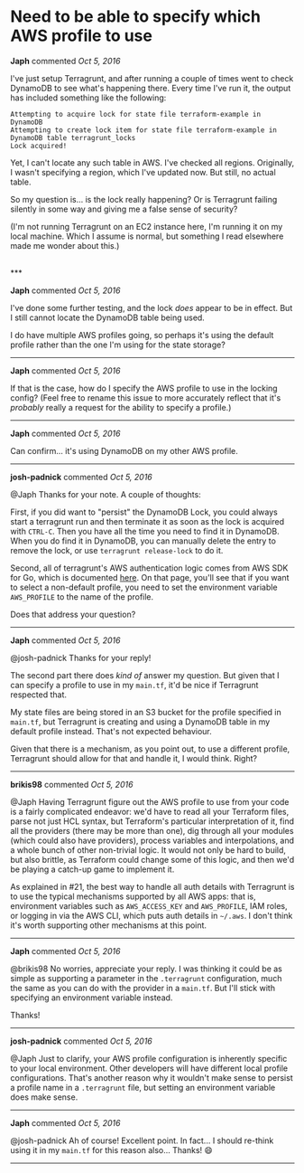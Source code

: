 # Need to be able to specify which AWS profile to use

**Japh** commented *Oct 5, 2016*

I've just setup Terragrunt, and after running a couple of times went to check DynamoDB to see what's happening there. Every time I've run it, the output has included something like the following:

```
Attempting to acquire lock for state file terraform-example in DynamoDB
Attempting to create lock item for state file terraform-example in DynamoDB table terragrunt_locks
Lock acquired!
```

Yet, I can't locate any such table in AWS. I've checked all regions. Originally, I wasn't specifying a region, which I've updated now. But still, no actual table.

So my question is... is the lock really happening? Or is Terragrunt failing silently in some way and giving me a false sense of security?

(I'm not running Terragrunt on an EC2 instance here, I'm running it on my local machine. Which I assume is normal, but something I read elsewhere made me wonder about this.)

<br />
***


**Japh** commented *Oct 5, 2016*

I've done some further testing, and the lock _does_ appear to be in effect. But I still cannot locate the DynamoDB table being used.

I do have multiple AWS profiles going, so perhaps it's using the default profile rather than the one I'm using for the state storage?

***

**Japh** commented *Oct 5, 2016*

If that is the case, how do I specify the AWS profile to use in the locking config? (Feel free to rename this issue to more accurately reflect that it's _probably_ really a request for the ability to specify a profile.)

***

**Japh** commented *Oct 5, 2016*

Can confirm... it's using DynamoDB on my other AWS profile.

***

**josh-padnick** commented *Oct 5, 2016*

@Japh Thanks for your note. A couple of thoughts:

First, if you did want to "persist" the DynamoDB Lock, you could always start a terragrunt run and then terminate it as soon as the lock is acquired with `CTRL-C`. Then you have all the time you need to find it in DynamoDB. When you do find it in DynamoDB, you can manually delete the entry to remove the lock, or use `terragrunt release-lock` to do it.

Second, all of terragrunt's AWS authentication logic comes from AWS SDK for Go, which is documented [here](https://docs.aws.amazon.com/sdk-for-go/v1/developer-guide/configuring-sdk.html). On that page, you'll see that if you want to select a non-default profile, you need to set the environment variable `AWS_PROFILE` to the name of the profile.

Does that address your question?

***

**Japh** commented *Oct 5, 2016*

@josh-padnick Thanks for your reply!

The second part there does _kind of_ answer my question. But given that I can specify a profile to use in my `main.tf`, it'd be nice if Terragrunt respected that.

My state files are being stored in an S3 bucket for the profile specified in `main.tf`, but Terragrunt is creating and using a DynamoDB table in my default profile instead. That's not expected behaviour.

Given that there is a mechanism, as you point out, to use a different profile, Terragrunt should allow for that and handle it, I would think. Right?

***

**brikis98** commented *Oct 5, 2016*

@Japh Having Terragrunt figure out the AWS profile to use from your code is a fairly complicated endeavor: we'd have to read all your Terraform files, parse not just HCL syntax, but Terraform's particular interpretation of it, find all the providers (there may be more than one), dig through all your modules (which could also have providers), process variables and interpolations, and a whole bunch of other non-trivial logic. It would not only be hard to build, but also brittle, as Terraform could change some of this logic, and then we'd be playing a catch-up game to implement it. 

As explained in #21, the best way to handle all auth details with Terragrunt is to use the typical mechanisms supported by all AWS apps: that is, environment variables such as `AWS_ACCESS_KEY` and `AWS_PROFILE`, IAM roles, or logging in via the AWS CLI, which puts auth details in `~/.aws`. I don't think it's worth supporting other mechanisms at this point.

***

**Japh** commented *Oct 5, 2016*

@brikis98 No worries, appreciate your reply. I was thinking it could be as simple as supporting a parameter in the `.terragrunt` configuration, much the same as you can do with the provider in a `main.tf`. But I'll stick with specifying an environment variable instead.

Thanks!

***

**josh-padnick** commented *Oct 5, 2016*

@Japh Just to clarify, your AWS profile configuration is inherently specific to your local environment. Other developers will have different local profile configurations. That's another reason why it wouldn't make sense to persist a profile name in a `.terragrunt` file, but setting an environment variable does make sense.

***

**Japh** commented *Oct 5, 2016*

@josh-padnick Ah of course! Excellent point. In fact... I should re-think using it in my `main.tf` for this reason also... Thanks! 😄 

***

